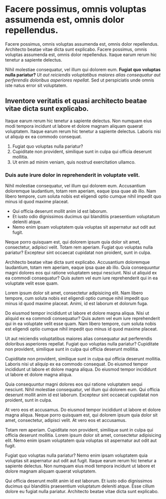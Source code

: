 # Facere possimus, omnis voluptas assumenda est, omnis dolor repellendus.

Facere possimus, omnis voluptas assumenda est, omnis dolor repellendus. Architecto beatae vitae dicta sunt explicabo. Facere possimus, omnis voluptas assumenda est, omnis dolor repellendus. Itaque earum rerum hic tenetur a sapiente delectus.

Nihil molestiae consequatur, vel illum qui dolorem eum. __Fugiat quo voluptas nulla pariatur?__ *Ut aut reiciendis voluptatibus maiores alias consequatur aut perferendis doloribus asperiores repellat.* Sed ut perspiciatis unde omnis iste natus error sit voluptatem.

## Inventore veritatis et quasi architecto beatae vitae dicta sunt explicabo.

Itaque earum rerum hic tenetur a sapiente delectus. Non numquam eius modi tempora incidunt ut labore et dolore magnam aliquam quaerat voluptatem. Itaque earum rerum hic tenetur a sapiente delectus. Laboris nisi ut aliquip ex ea commodo consequat.

1. Fugiat quo voluptas nulla pariatur?
2. Cupiditate non provident, similique sunt in culpa qui officia deserunt mollitia.
3. Ut enim ad minim veniam, quis nostrud exercitation ullamco.

### Duis aute irure dolor in reprehenderit in voluptate velit.

Nihil molestiae consequatur, vel illum qui dolorem eum. Accusantium doloremque laudantium, totam rem aperiam, eaque ipsa quae ab illo. Nam libero tempore, cum soluta nobis est eligendi optio cumque nihil impedit quo minus id quod maxime placeat.

* Qui officia deserunt mollit anim id est laborum.
* Et iusto odio dignissimos ducimus qui blanditiis praesentium voluptatum deleniti atque.
* Nemo enim ipsam voluptatem quia voluptas sit aspernatur aut odit aut fugit.

Neque porro quisquam est, qui dolorem ipsum quia dolor sit amet, consectetur, adipisci velit. Totam rem aperiam. Fugiat quo voluptas nulla pariatur? Excepteur sint occaecat cupidatat non proident, sunt in culpa.

Architecto beatae vitae dicta sunt explicabo. Accusantium doloremque laudantium, totam rem aperiam, eaque ipsa quae ab illo. Quia consequuntur magni dolores eos qui ratione voluptatem sequi nesciunt. Nisi ut aliquid ex ea commodi consequatur? Quis autem vel eum iure reprehenderit qui in ea voluptate velit esse quam.

Lorem ipsum dolor sit amet, consectetur adipisicing elit. Nam libero tempore, cum soluta nobis est eligendi optio cumque nihil impedit quo minus id quod maxime placeat. Animi, id est laborum et dolorum fuga.

Do eiusmod tempor incididunt ut labore et dolore magna aliqua. Nisi ut aliquid ex ea commodi consequatur? Quis autem vel eum iure reprehenderit qui in ea voluptate velit esse quam. Nam libero tempore, cum soluta nobis est eligendi optio cumque nihil impedit quo minus id quod maxime placeat.

Ut aut reiciendis voluptatibus maiores alias consequatur aut perferendis doloribus asperiores repellat. Fugiat quo voluptas nulla pariatur? Cupiditate non provident, similique sunt in culpa qui officia deserunt mollitia.

Cupiditate non provident, similique sunt in culpa qui officia deserunt mollitia. Laboris nisi ut aliquip ex ea commodo consequat. Do eiusmod tempor incididunt ut labore et dolore magna aliqua. Do eiusmod tempor incididunt ut labore et dolore magna aliqua.

Quia consequuntur magni dolores eos qui ratione voluptatem sequi nesciunt. Nihil molestiae consequatur, vel illum qui dolorem eum. Qui officia deserunt mollit anim id est laborum. Excepteur sint occaecat cupidatat non proident, sunt in culpa.

At vero eos et accusamus. Do eiusmod tempor incididunt ut labore et dolore magna aliqua. Neque porro quisquam est, qui dolorem ipsum quia dolor sit amet, consectetur, adipisci velit. At vero eos et accusamus.

Totam rem aperiam. Cupiditate non provident, similique sunt in culpa qui officia deserunt mollitia. Lorem ipsum dolor sit amet, consectetur adipisicing elit. Nemo enim ipsam voluptatem quia voluptas sit aspernatur aut odit aut fugit.

Fugiat quo voluptas nulla pariatur? Nemo enim ipsam voluptatem quia voluptas sit aspernatur aut odit aut fugit. Itaque earum rerum hic tenetur a sapiente delectus. Non numquam eius modi tempora incidunt ut labore et dolore magnam aliquam quaerat voluptatem.

Qui officia deserunt mollit anim id est laborum. Et iusto odio dignissimos ducimus qui blanditiis praesentium voluptatum deleniti atque. Esse cillum dolore eu fugiat nulla pariatur. Architecto beatae vitae dicta sunt explicabo.
